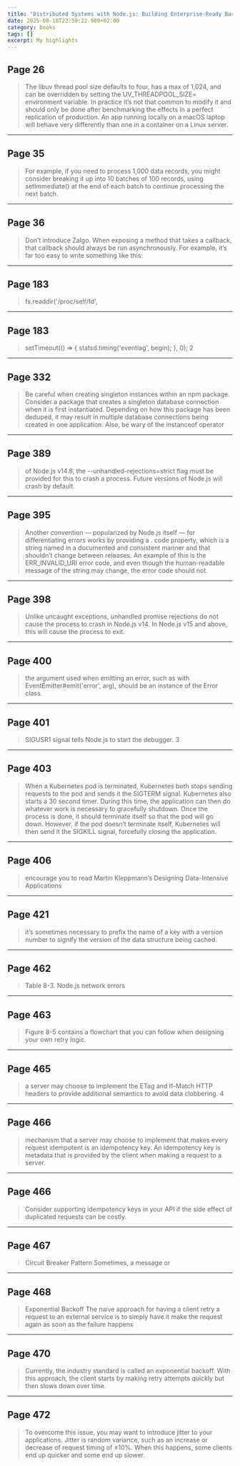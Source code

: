 ```yaml
---
title: "Distributed Systems with Node.js: Building Enterprise-Ready Backend Services (English"
date: 2025-08-18T23:59:22.980+02:00
category: books
tags: []
excerpt: My highlights
---
```


## Page 26

> The libuv thread pool size defaults to four, has a max of 1,024, and can be overridden by setting the UV_THREADPOOL_SIZE=<threads> environment variable. In practice it’s not that common to modify it and should only be done after benchmarking the effects in a perfect replication of production. An app running locally on a macOS laptop will behave very differently than one in a container on a Linux server.


----
## Page 35

> For example, if you need to process 1,000 data records, you might consider breaking it up into 10 batches of 100 records, using setImmediate() at the end of each batch to continue processing the next batch.


----
## Page 36

> Don’t introduce Zalgo. When exposing a method that takes a callback, that callback should always be run asynchronously. For example, it’s far too easy to write something like this:


----
## Page 183

> fs.readdir('/proc/self/fd',


----
## Page 183

> setTimeout(() => { statsd.timing('eventlag', begin); }, 0); 2


----
## Page 332

> Be careful when creating singleton instances within an npm package. Consider a package that creates a singleton database connection when it is first instantiated. Depending on how this package has been deduped, it may result in multiple database connections being created in one application. Also, be wary of the instanceof operator


----
## Page 389

> of Node.js v14.8, the --unhandled-rejections=strict flag must be provided for this to crash a process. Future versions of Node.js will crash by default.


----
## Page 395

> Another convention — popularized by Node.js itself — for differentiating errors works by providing a . code property, which is a string named in a documented and consistent manner and that shouldn’t change between releases. An example of this is the ERR_INVALID_URI error code, and even though the human-readable message of the string may change, the error code should not.


----
## Page 398

> Unlike uncaught exceptions, unhandled promise rejections do not cause the process to crash in Node.js v14. In Node.js v15 and above, this will cause the process to exit.


----
## Page 400

> the argument used when emitting an error, such as with EventEmitter#emit('error', arg), should be an instance of the Error class.


----
## Page 401

> SIGUSR1 signal tells Node.js to start the debugger. 3


----
## Page 403

> When a Kubernetes pod is terminated, Kubernetes both stops sending requests to the pod and sends it the SIGTERM signal. Kubernetes also starts a 30 second timer. During this time, the application can then do whatever work is necessary to gracefully shutdown. Once the process is done, it should terminate itself so that the pod will go down. However, if the pod doesn’t terminate itself, Kubernetes will then send it the SIGKILL signal, forcefully closing the application.


----
## Page 406

> encourage you to read Martin Kleppmann’s Designing Data-Intensive Applications


----
## Page 421

> it’s sometimes necessary to prefix the name of a key with a version number to signify the version of the data structure being cached.


----
## Page 462

> Table 8-3. Node.js network errors


----
## Page 463

> Figure 8-5 contains a flowchart that you can follow when designing your own retry logic.


----
## Page 465

> a server may choose to implement the ETag and If-Match HTTP headers to provide additional semantics to avoid data clobbering. 4


----
## Page 466

> mechanism that a server may choose to implement that makes every request idempotent is an idempotency key. An idempotency key is metadata that is provided by the client when making a request to a server.


----
## Page 466

> Consider supporting idempotency keys in your API if the side effect of duplicated requests can be costly.


----
## Page 467

> Circuit Breaker Pattern Sometimes, a message or


----
## Page 468

> Exponential Backoff The naive approach for having a client retry a request to an external service is to simply have it make the request again as soon as the failure happens


----
## Page 470

> Currently, the industry standard is called an exponential backoff. With this approach, the client starts by making retry attempts quickly but then slows down over time.


----
## Page 472

> To overcome this issue, you may want to introduce jitter to your applications. Jitter is random variance, such as an increase or decrease of request timing of ±10%. When this happens, some clients end up quicker and some end up slower.

